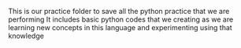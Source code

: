 This is our practice folder to save all the python practice that we are performing
It includes basic python codes that we creating as we are learning new concepts in this language and experimenting using that knowledge
